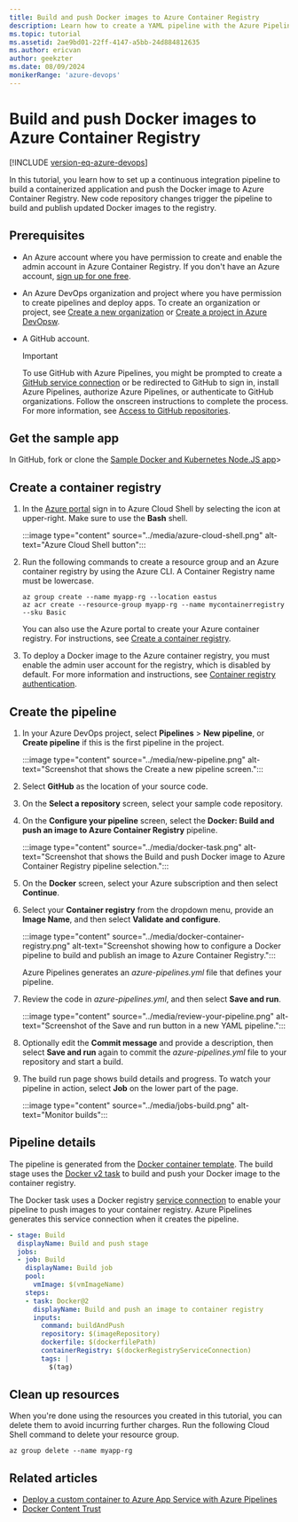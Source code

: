 ```yaml
---
title: Build and push Docker images to Azure Container Registry
description: Learn how to create a YAML pipeline with the Azure Pipelines Docker template that builds and pushes a Docker image to Azure Container Registry.
ms.topic: tutorial
ms.assetid: 2ae9bd01-22ff-4147-a5bb-24d884812635
ms.author: ericvan
author: geekzter
ms.date: 08/09/2024
monikerRange: 'azure-devops'
---
```

# Build and push Docker images to Azure Container Registry

[!INCLUDE [version-eq-azure-devops](../../../includes/version-eq-azure-devops.md)]

In this tutorial, you learn how to set up a continuous integration pipeline to build a containerized application and push the Docker image to Azure Container Registry. New code repository changes trigger the pipeline to build and publish updated Docker images to the registry.

## Prerequisites

- An Azure account where you have permission to create and enable the admin account in Azure Container Registry. If you don't have an Azure account, [sign up for one free](https://azure.microsoft.com/free/).
- An Azure DevOps organization and project where you have permission to create pipelines and deploy apps. To create an organization or project, see [Create a new organization](../../../organizations/accounts/create-organization.md) or [Create a project in Azure DevOpsw](../../../organizations/projects/create-project.md).
- A GitHub account.

  >[!IMPORTANT]
  >To use GitHub with Azure Pipelines, you might be prompted to create a [GitHub service connection](../../library/service-endpoints.md#github-service-connection) or be redirected to GitHub to sign in, install Azure Pipelines, authorize Azure Pipelines, or authenticate to GitHub organizations. Follow the onscreen instructions to complete the process. For more information, see [Access to GitHub repositories](../../repos/github.md#access-to-github-repositories).

## Get the sample app

In GitHub, fork or clone the [Sample Docker and Kubernetes Node.JS app](https://github.com/MicrosoftDocs/pipelines-javascript-docker)>

## Create a container registry

1. In the [Azure portal](https://portal.azure.com) sign in to Azure Cloud Shell by selecting the icon at upper-right. Make sure to use the **Bash** shell.

   :::image type="content" source="../media/azure-cloud-shell.png" alt-text="Azure Cloud Shell button":::

1. Run the following commands to create a resource group and an Azure container registry by using the Azure CLI. A Container Registry name must be lowercase.

   ```azurecli
   az group create --name myapp-rg --location eastus
   az acr create --resource-group myapp-rg --name mycontainerregistry --sku Basic
   ```

   You can also use the Azure portal to create your Azure container registry. For instructions, see [Create a container registry](/azure/container-registry/container-registry-get-started-portal#create-a-container-registry).

1. To deploy a Docker image to the Azure container registry, you must enable the admin user account for the registry, which is disabled by default. For more information and instructions, see [Container registry authentication](/azure/container-registry/container-registry-authentication#admin-account).

## Create the pipeline

1. In your Azure DevOps project, select **Pipelines** > **New pipeline**, or **Create pipeline** if this is the first pipeline in the project.

   :::image type="content" source="../media/new-pipeline.png" alt-text="Screenshot that shows the Create a new pipeline screen.":::
   
1. Select **GitHub** as the location of your source code.
1. On the **Select a repository** screen, select your sample code repository.
1. On the **Configure your pipeline** screen, select the **Docker: Build and push an image to Azure Container Registry** pipeline.

   :::image type="content" source="../media/docker-task.png" alt-text="Screenshot that shows the Build and push Docker image to Azure Container Registry pipeline selection.":::

1. On the **Docker** screen, select your Azure subscription and then select **Continue**.
1. Select your **Container registry** from the dropdown menu, provide an **Image Name**, and then select **Validate and configure**.

   :::image type="content" source="../media/docker-container-registry.png" alt-text="Screenshot showing how to configure a Docker pipeline to build and publish an image to Azure Container Registry.":::

   Azure Pipelines generates an *azure-pipelines.yml* file that defines your pipeline.

1. Review the code in *azure-pipelines.yml*, and then select **Save and run**.

   :::image type="content" source="../media/review-your-pipeline.png" alt-text="Screenshot of the Save and run button in a new YAML pipeline.":::

1. Optionally edit the **Commit message** and provide a description, then select **Save and run** again to commit the *azure-pipelines.yml* file to your repository and start a build.

1. The build run page shows build details and progress. To watch your pipeline in action, select **Job** on the lower part of the page.

   :::image type="content" source="../media/jobs-build.png" alt-text="Monitor builds":::

## Pipeline details

The pipeline is generated from the [Docker container template](https://github.com/microsoft/azure-pipelines-yaml/blob/master/templates/docker-container-to-acr.yml). The build stage uses the [Docker v2 task](/azure/devops/pipelines/tasks/reference/docker-v2) to build and push your Docker image to the container registry.

The Docker task uses a Docker registry [service connection](../library/service-endpoints.md) to enable your pipeline to push images to your container registry. Azure Pipelines generates this service connection when it creates the pipeline.

```yaml
- stage: Build
  displayName: Build and push stage
  jobs:  
  - job: Build
    displayName: Build job
    pool:
      vmImage: $(vmImageName)
    steps:
    - task: Docker@2
      displayName: Build and push an image to container registry
      inputs:
        command: buildAndPush
        repository: $(imageRepository)
        dockerfile: $(dockerfilePath)
        containerRegistry: $(dockerRegistryServiceConnection)
        tags: |
          $(tag)
```

## Clean up resources

When you're done using the resources you created in this tutorial, you can delete them to avoid incurring further charges. Run the following Cloud Shell command to delete your resource group.

```azurecli
az group delete --name myapp-rg
```

## Related articles

- [Deploy a custom container to Azure App Service with Azure Pipelines](../../apps/cd/deploy-docker-webapp.md)
- [Docker Content Trust](./content-trust.md)
